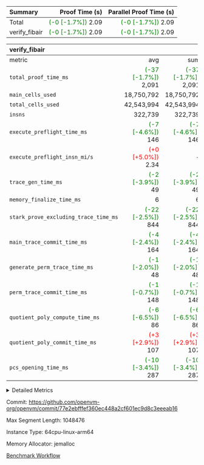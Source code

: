 | Summary | Proof Time (s) | Parallel Proof Time (s) |
|:---|---:|---:|
| Total | <span style='color: green'>(-0 [-1.7%])</span> 2.09 | <span style='color: green'>(-0 [-1.7%])</span> 2.09 |
| verify_fibair | <span style='color: green'>(-0 [-1.7%])</span> 2.09 | <span style='color: green'>(-0 [-1.7%])</span> 2.09 |


| verify_fibair |||||
|:---|---:|---:|---:|---:|
|metric|avg|sum|max|min|
| `total_proof_time_ms ` | <span style='color: green'>(-37 [-1.7%])</span> 2,091 | <span style='color: green'>(-37 [-1.7%])</span> 2,091 | <span style='color: green'>(-37 [-1.7%])</span> 2,091 | <span style='color: green'>(-37 [-1.7%])</span> 2,091 |
| `main_cells_used     ` |  18,750,792 |  18,750,792 |  18,750,792 |  18,750,792 |
| `total_cells_used    ` |  42,543,994 |  42,543,994 |  42,543,994 |  42,543,994 |
| `insns               ` |  322,739 |  322,739 |  322,739 |  322,739 |
| `execute_preflight_time_ms` | <span style='color: green'>(-7 [-4.6%])</span> 146 | <span style='color: green'>(-7 [-4.6%])</span> 146 | <span style='color: green'>(-7 [-4.6%])</span> 146 | <span style='color: green'>(-7 [-4.6%])</span> 146 |
| `execute_preflight_insn_mi/s` | <span style='color: red'>(+0 [+5.0%])</span> 2.34 | -          | <span style='color: red'>(+0 [+5.0%])</span> 2.34 | <span style='color: red'>(+0 [+5.0%])</span> 2.34 |
| `trace_gen_time_ms   ` | <span style='color: green'>(-2 [-3.9%])</span> 49 | <span style='color: green'>(-2 [-3.9%])</span> 49 | <span style='color: green'>(-2 [-3.9%])</span> 49 | <span style='color: green'>(-2 [-3.9%])</span> 49 |
| `memory_finalize_time_ms` |  6 |  6 |  6 |  6 |
| `stark_prove_excluding_trace_time_ms` | <span style='color: green'>(-22 [-2.5%])</span> 844 | <span style='color: green'>(-22 [-2.5%])</span> 844 | <span style='color: green'>(-22 [-2.5%])</span> 844 | <span style='color: green'>(-22 [-2.5%])</span> 844 |
| `main_trace_commit_time_ms` | <span style='color: green'>(-4 [-2.4%])</span> 164 | <span style='color: green'>(-4 [-2.4%])</span> 164 | <span style='color: green'>(-4 [-2.4%])</span> 164 | <span style='color: green'>(-4 [-2.4%])</span> 164 |
| `generate_perm_trace_time_ms` | <span style='color: green'>(-1 [-2.0%])</span> 48 | <span style='color: green'>(-1 [-2.0%])</span> 48 | <span style='color: green'>(-1 [-2.0%])</span> 48 | <span style='color: green'>(-1 [-2.0%])</span> 48 |
| `perm_trace_commit_time_ms` | <span style='color: green'>(-1 [-0.7%])</span> 148 | <span style='color: green'>(-1 [-0.7%])</span> 148 | <span style='color: green'>(-1 [-0.7%])</span> 148 | <span style='color: green'>(-1 [-0.7%])</span> 148 |
| `quotient_poly_compute_time_ms` | <span style='color: green'>(-6 [-6.5%])</span> 86 | <span style='color: green'>(-6 [-6.5%])</span> 86 | <span style='color: green'>(-6 [-6.5%])</span> 86 | <span style='color: green'>(-6 [-6.5%])</span> 86 |
| `quotient_poly_commit_time_ms` | <span style='color: red'>(+3 [+2.9%])</span> 107 | <span style='color: red'>(+3 [+2.9%])</span> 107 | <span style='color: red'>(+3 [+2.9%])</span> 107 | <span style='color: red'>(+3 [+2.9%])</span> 107 |
| `pcs_opening_time_ms ` | <span style='color: green'>(-10 [-3.4%])</span> 287 | <span style='color: green'>(-10 [-3.4%])</span> 287 | <span style='color: green'>(-10 [-3.4%])</span> 287 | <span style='color: green'>(-10 [-3.4%])</span> 287 |



<details>
<summary>Detailed Metrics</summary>

|  | verify_program_compile_ms | total_cells | stark_prove_excluding_trace_time_ms | quotient_poly_compute_time_ms | quotient_poly_commit_time_ms | perm_trace_commit_time_ms | pcs_opening_time_ms | main_trace_commit_time_ms | app proof_time_ms |
| --- | --- | --- | --- | --- | --- | --- | --- | --- |
|  | 7 | 65,536 | 35 | 1 | 6 | 0 | 20 | 7 | 2,091 | 

| air_name | rows | quotient_deg | main_cols | interactions | constraints | cells |
| --- | --- | --- | --- | --- | --- | --- |
| AccessAdapterAir<2> |  | 2 |  | 5 | 12 |  | 
| AccessAdapterAir<4> |  | 2 |  | 5 | 12 |  | 
| AccessAdapterAir<8> |  | 2 |  | 5 | 12 |  | 
| FibonacciAir | 32,768 | 1 | 2 |  | 5 | 65,536 | 
| FriReducedOpeningAir |  | 2 |  | 39 | 71 |  | 
| JalRangeCheckAir |  | 2 |  | 9 | 14 |  | 
| NativePoseidon2Air<BabyBearParameters>, 1> |  | 2 |  | 136 | 572 |  | 
| PhantomAir |  | 2 |  | 3 | 5 |  | 
| ProgramAir |  | 1 |  | 1 | 4 |  | 
| VariableRangeCheckerAir |  | 1 |  | 1 | 4 |  | 
| VmAirWrapper<AluNativeAdapterAir, FieldArithmeticCoreAir> |  | 2 |  | 15 | 27 |  | 
| VmAirWrapper<BranchNativeAdapterAir, BranchEqualCoreAir<1> |  | 2 |  | 11 | 25 |  | 
| VmAirWrapper<NativeAdapterAir<2, 0>, PublicValuesCoreAir> |  | 2 |  | 11 | 29 |  | 
| VmAirWrapper<NativeLoadStoreAdapterAir<1>, NativeLoadStoreCoreAir<1> |  | 2 |  | 15 | 20 |  | 
| VmAirWrapper<NativeLoadStoreAdapterAir<4>, NativeLoadStoreCoreAir<4> |  | 2 |  | 15 | 20 |  | 
| VmAirWrapper<NativeVectorizedAdapterAir<4>, FieldExtensionCoreAir> |  | 2 |  | 15 | 27 |  | 
| VmConnectorAir |  | 2 |  | 5 | 11 |  | 
| VolatileBoundaryAir |  | 2 |  | 7 | 19 |  | 

| group | trace_gen_time_ms | total_proof_time_ms | total_cells_used | total_cells | system_trace_gen_time_ms | stark_prove_excluding_trace_time_ms | single_trace_gen_time_ms | quotient_poly_compute_time_ms | quotient_poly_commit_time_ms | perm_trace_commit_time_ms | pcs_opening_time_ms | memory_finalize_time_ms | main_trace_commit_time_ms | main_cells_used | insns | generate_perm_trace_time_ms | fri.log_blowup | execute_preflight_time_ms | execute_preflight_insn_mi/s |
| --- | --- | --- | --- | --- | --- | --- | --- | --- | --- | --- | --- | --- | --- | --- | --- | --- | --- | --- | --- |
| verify_fibair | 49 | 2,091 | 42,543,994 | 62,474,410 | 49 | 844 | 0 | 86 | 107 | 148 | 287 | 6 | 164 | 18,750,792 | 322,739 | 48 | 1 | 146 | 2.34 | 

| group | air_name | rows | prep_cols | perm_cols | main_cols | cells |
| --- | --- | --- | --- | --- | --- | --- |
| verify_fibair | AccessAdapterAir<2> | 131,072 |  | 16 | 11 | 3,538,944 | 
| verify_fibair | AccessAdapterAir<4> | 65,536 |  | 16 | 13 | 1,900,544 | 
| verify_fibair | AccessAdapterAir<8> | 128 |  | 16 | 17 | 4,224 | 
| verify_fibair | FriReducedOpeningAir | 2,048 |  | 84 | 27 | 227,328 | 
| verify_fibair | JalRangeCheckAir | 32,768 |  | 28 | 12 | 1,310,720 | 
| verify_fibair | NativePoseidon2Air<BabyBearParameters>, 1> | 32,768 |  | 312 | 398 | 23,265,280 | 
| verify_fibair | PhantomAir | 16,384 |  | 12 | 6 | 294,912 | 
| verify_fibair | ProgramAir | 8,192 |  | 8 | 10 | 147,456 | 
| verify_fibair | VariableRangeCheckerAir | 262,144 | 2 | 8 | 1 | 2,359,296 | 
| verify_fibair | VmAirWrapper<AluNativeAdapterAir, FieldArithmeticCoreAir> | 262,144 |  | 36 | 29 | 17,039,360 | 
| verify_fibair | VmAirWrapper<BranchNativeAdapterAir, BranchEqualCoreAir<1> | 32,768 |  | 28 | 23 | 1,671,168 | 
| verify_fibair | VmAirWrapper<NativeLoadStoreAdapterAir<1>, NativeLoadStoreCoreAir<1> | 65,536 |  | 40 | 21 | 3,997,696 | 
| verify_fibair | VmAirWrapper<NativeLoadStoreAdapterAir<4>, NativeLoadStoreCoreAir<4> | 32,768 |  | 40 | 27 | 2,195,456 | 
| verify_fibair | VmAirWrapper<NativeVectorizedAdapterAir<4>, FieldExtensionCoreAir> | 32,768 |  | 36 | 38 | 2,424,832 | 
| verify_fibair | VmConnectorAir | 2 | 1 | 16 | 5 | 42 | 
| verify_fibair | VolatileBoundaryAir | 65,536 |  | 20 | 12 | 2,097,152 | 

| group | trace_height_constraint | weighted_sum | threshold |
| --- | --- | --- | --- |
| verify_fibair | 0 | 1,085,444 | 2,013,265,921 | 
| verify_fibair | 1 | 5,411,200 | 2,013,265,921 | 
| verify_fibair | 2 | 542,722 | 2,013,265,921 | 
| verify_fibair | 3 | 5,476,612 | 2,013,265,921 | 
| verify_fibair | 4 | 65,536 | 2,013,265,921 | 
| verify_fibair | 5 | 12,851,850 | 2,013,265,921 | 

| trace_height_constraint | threshold |
| --- | --- |
| 0 | 2,013,265,921 | 

</details>


Commit: https://github.com/openvm-org/openvm/commit/77e2ebfffef360ec448a2cf601ec9d8c3eeeab16

Max Segment Length: 1048476

Instance Type: 64cpu-linux-arm64

Memory Allocator: jemalloc

[Benchmark Workflow](https://github.com/openvm-org/openvm/actions/runs/16915294080)

